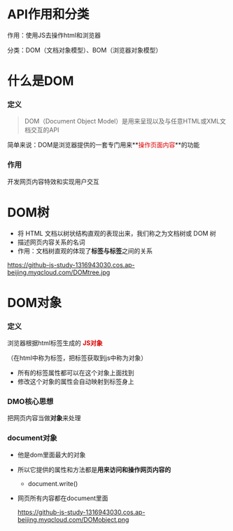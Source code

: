 # API作用和分类

作用：使用JS去操作html和浏览器

分类：DOM（文档对象模型）、BOM（浏览器对象模型）

# 什么是DOM

### 定义

> DOM（Document Object Model）是用来呈现以及与任意HTML或XML文档交互的API

简单来说：DOM是浏览器提供的一套专门用来**<font color="#dd0g0g">操作页面内容</font>**的功能

### 作用

开发网页内容特效和实现用户交互

# DOM树

- 将 HTML 文档以树状结构直观的表现出来，我们称之为文档树或 DOM 树
- 描述网页内容关系的名词
- 作用：文档树直观的体现了**标签与标签**之间的关系

https://github-js-study-1316943030.cos.ap-beijing.myqcloud.com/DOMtree.jpg

# DOM对象

### 定义

浏览器根据html标签生成的 **<font color="#dd0g0g">JS对象</font>**

（在html中称为标签，把标签获取到js中称为对象）

- 所有的标签属性都可以在这个对象上面找到
- 修改这个对象的属性会自动映射到标签身上

### DMO核心思想

把网页内容当做**对象**来处理

### document对象

- 他是dom里面最大的对象

- 所以它提供的属性和方法都是**用来访问和操作网页内容的**

  - document.write()

- 网页所有内容都在document里面

  https://github-js-study-1316943030.cos.ap-beijing.myqcloud.com/DOMobject.png